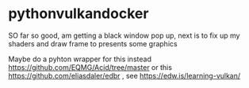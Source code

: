 # pythonvulkandocker
 
SO far so good, am getting a black window pop up, next is to fix up my shaders and draw frame to presents some graphics


Maybe do a pyhton wrapper for this instead https://github.com/EQMG/Acid/tree/master or this https://github.com/eliasdaler/edbr , see https://edw.is/learning-vulkan/
